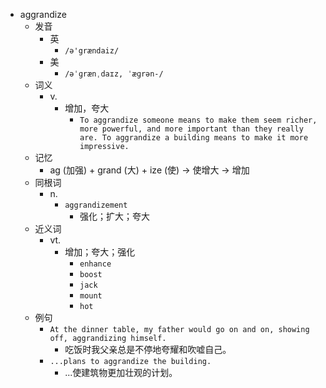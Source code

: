 - aggrandize
  - 发音
    - 英
      - `/ə'grændaiz/`
    - 美
      - `/əˈɡrænˌdaɪz, ˈæɡrən-/`
  - 词义
    - v.
      - 增加，夸大
        - `To aggrandize someone means to make them seem richer, more powerful, and more important than they really are. To aggrandize a building means to make it more impressive. `
  - 记忆
    - ag (加强) + grand (大) + ize (使) → 使增大 → 增加
  - 同根词
    - n.
      - `aggrandizement`
        - 强化；扩大；夸大
  - 近义词
    - vt.
      - 增加；夸大；强化
        - `enhance`
        - `boost`
        - `jack`
        - `mount`
        - `hot`
  - 例句
    - `At the dinner table, my father would go on and on, showing off, aggrandizing himself.`
      - 吃饭时我父亲总是不停地夸耀和吹嘘自己。
    - `...plans to aggrandize the building.`
      - ...使建筑物更加壮观的计划。

